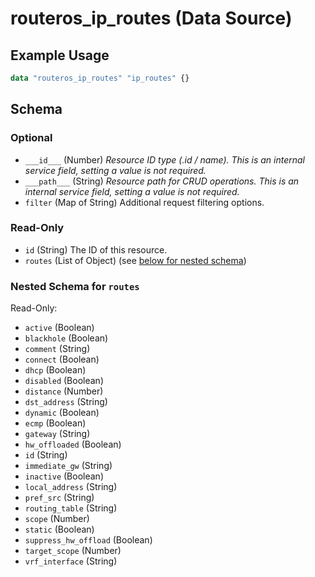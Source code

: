 # routeros_ip_routes (Data Source)


## Example Usage
```terraform
data "routeros_ip_routes" "ip_routes" {}
```

<!-- schema generated by tfplugindocs -->
## Schema

### Optional

- `___id___` (Number) <em>Resource ID type (.id / name). This is an internal service field, setting a value is not required.</em>
- `___path___` (String) <em>Resource path for CRUD operations. This is an internal service field, setting a value is not required.</em>
- `filter` (Map of String) Additional request filtering options.

### Read-Only

- `id` (String) The ID of this resource.
- `routes` (List of Object) (see [below for nested schema](#nestedatt--routes))

<a id="nestedatt--routes"></a>
### Nested Schema for `routes`

Read-Only:

- `active` (Boolean)
- `blackhole` (Boolean)
- `comment` (String)
- `connect` (Boolean)
- `dhcp` (Boolean)
- `disabled` (Boolean)
- `distance` (Number)
- `dst_address` (String)
- `dynamic` (Boolean)
- `ecmp` (Boolean)
- `gateway` (String)
- `hw_offloaded` (Boolean)
- `id` (String)
- `immediate_gw` (String)
- `inactive` (Boolean)
- `local_address` (String)
- `pref_src` (String)
- `routing_table` (String)
- `scope` (Number)
- `static` (Boolean)
- `suppress_hw_offload` (Boolean)
- `target_scope` (Number)
- `vrf_interface` (String)


